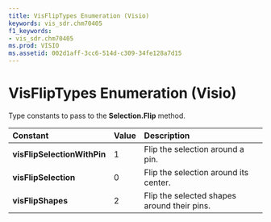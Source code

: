 ```yaml
---
title: VisFlipTypes Enumeration (Visio)
keywords: vis_sdr.chm70405
f1_keywords:
- vis_sdr.chm70405
ms.prod: VISIO
ms.assetid: 002d1aff-3cc6-514d-c309-34fe128a7d15
---
```



# VisFlipTypes Enumeration (Visio)

Type constants to pass to the  **Selection.Flip** method.



|**Constant**|**Value**|**Description**|
|:-----|:-----|:-----|
| **visFlipSelectionWithPin**|1|Flip the selection around a pin.|
| **visFlipSelection**|0|Flip the selection around its center.|
| **visFlipShapes**|2|Flip the selected shapes around their pins.|


